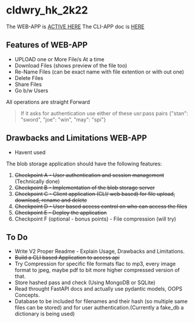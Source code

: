 # cldwry_hk_2k22

The WEB-APP is [ACTIVE HERE](https://drive-cldwry-2k22.herokuapp.com/)
The CLI-APP doc is [HERE](https://github.com/Joel-Marc/cldwry_hk_2k22/blob/master/CLI_APP/README.md)

## Features of WEB-APP

- UPLOAD one or More File/s At a time
- Download Files (shows preview of the file too)
- Re-Name Files (can be exact name with file extention or with out one)
- Delete Files
- Share Files
- Go b/w Users

All operations are straight Forward

> If it asks for authentication use either of these usr:pass pairs {"stan": "sword", "joe": "win", "may": "spi"}

## Drawbacks and Limitations WEB-APP

- Havent used 

The blob storage application should have the following features:

1. ~~Checkpoint A - User authentication and session management~~ (Technically done)
2. ~~Checkpoint B - Implementation of the blob storage server~~
3. ~~Checkpoint C - Client application (CLI/ web based) for file upload, download, rename and delete~~
4. ~~Checkpoint D - User based access control on who can access the files~~
5. ~~Checkpoint E - Deploy the application~~
6. Checkpoint F (optional - bonus points) - File compression (will try)

## To Do

- Write V2 Proper Readme - Explain Usage, Drawbacks and Limitations.
- ~~Build a CLI based Application to access api~~
- Try Compression for specific file formats flac to mp3, every image format to jpeg, maybe pdf to bit more higher compressed version of that.
- Store hashed pass and check (Using MongoDB or SQLite)
- Read throught FastAPI docs and actually use pydantic models, OOPS Concepts.
- Database to be included for filenames and their hash (so multiple same files can be stored) and for user authentication.(Currently a fake_db a dictionary is being used)
  